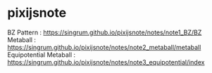 # pixijsnote  
BZ Pattern : https://singrum.github.io/pixijsnote/notes/note1_BZ/BZ  
Metaball : https://singrum.github.io/pixijsnote/notes/note2_metaball/metaball  
Equipotential Metaball : https://singrum.github.io/pixijsnote/notes/note3_equipotential/index  
